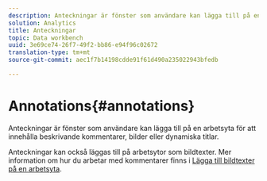 ```yaml
---
description: Anteckningar är fönster som användare kan lägga till på en arbetsyta för att innehålla beskrivande kommentarer, bilder eller dynamiska titlar.
solution: Analytics
title: Anteckningar
topic: Data workbench
uuid: 3e69ce74-26f7-49f2-bb86-e94f96c02672
translation-type: tm+mt
source-git-commit: aec1f7b14198cdde91f61d490a235022943bfedb

---
```



# Annotations{#annotations}

Anteckningar är fönster som användare kan lägga till på en arbetsyta för att innehålla beskrivande kommentarer, bilder eller dynamiska titlar.

Anteckningar kan också läggas till på arbetsytor som bildtexter. Mer information om hur du arbetar med kommentarer finns i [Lägga till bildtexter på en arbetsyta](../../../../home/c-get-started/c-vis/c-call-wkspc.md#concept-212b09e763044d938987b4a9c658adc0).
